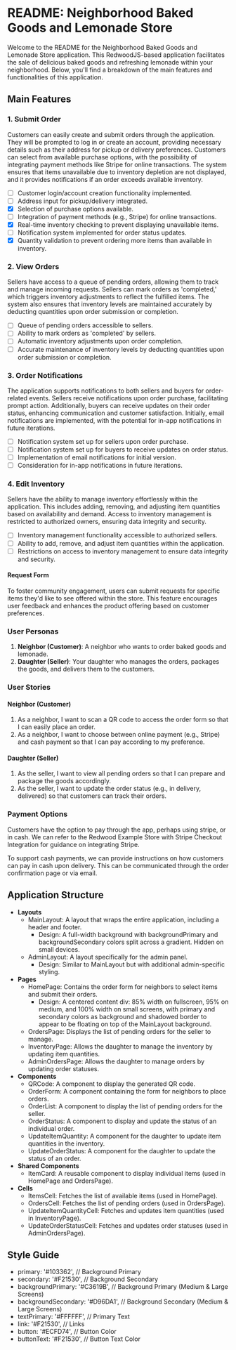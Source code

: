 # README: Neighborhood Baked Goods and Lemonade Store

Welcome to the README for the Neighborhood Baked Goods and Lemonade Store application. This RedwoodJS-based application facilitates the sale of delicious baked goods and refreshing lemonade within your neighborhood. Below, you'll find a breakdown of the main features and functionalities of this application.

## Main Features

### 1. Submit Order

Customers can easily create and submit orders through the application. They will be prompted to log in or create an account, providing necessary details such as their address for pickup or delivery preferences. Customers can select from available purchase options, with the possibility of integrating payment methods like Stripe for online transactions. The system ensures that items unavailable due to inventory depletion are not displayed, and it provides notifications if an order exceeds available inventory.


- [ ] Customer login/account creation functionality implemented.
- [ ] Address input for pickup/delivery integrated.
- [x] Selection of purchase options available.
- [ ] Integration of payment methods (e.g., Stripe) for online transactions.
- [x] Real-time inventory checking to prevent displaying unavailable items.
- [ ] Notification system implemented for order status updates.
- [x] Quantity validation to prevent ordering more items than available in inventory.

### 2. View Orders

Sellers have access to a queue of pending orders, allowing them to track and manage incoming requests. Sellers can mark orders as 'completed,' which triggers inventory adjustments to reflect the fulfilled items. The system also ensures that inventory levels are maintained accurately by deducting quantities upon order submission or completion.

- [ ] Queue of pending orders accessible to sellers.
- [ ] Ability to mark orders as 'completed' by sellers.
- [ ] Automatic inventory adjustments upon order completion.
- [ ] Accurate maintenance of inventory levels by deducting quantities upon order submission or completion.

### 3. Order Notifications

The application supports notifications to both sellers and buyers for order-related events. Sellers receive notifications upon order purchase, facilitating prompt action. Additionally, buyers can receive updates on their order status, enhancing communication and customer satisfaction. Initially, email notifications are implemented, with the potential for in-app notifications in future iterations.

- [ ] Notification system set up for sellers upon order purchase.
- [ ] Notification system set up for buyers to receive updates on order status.
- [ ] Implementation of email notifications for initial version.
- [ ] Consideration for in-app notifications in future iterations.

### 4. Edit Inventory

Sellers have the ability to manage inventory effortlessly within the application. This includes adding, removing, and adjusting item quantities based on availability and demand. Access to inventory management is restricted to authorized owners, ensuring data integrity and security.

- [ ] Inventory management functionality accessible to authorized sellers.
- [ ] Ability to add, remove, and adjust item quantities within the application.
- [ ] Restrictions on access to inventory management to ensure data integrity and security.

#### Request Form

To foster community engagement, users can submit requests for specific items they'd like to see offered within the store. This feature encourages user feedback and enhances the product offering based on customer preferences.

### User Personas

1. **Neighbor (Customer)**: A neighbor who wants to order baked goods and lemonade.
2. **Daughter (Seller)**: Your daughter who manages the orders, packages the goods, and delivers them to the customers.

### User Stories

#### Neighbor (Customer)

1. As a neighbor, I want to scan a QR code to access the order form so that I can easily place an order.
2. As a neighbor, I want to choose between online payment (e.g., Stripe) and cash payment so that I can pay according to my preference.

#### Daughter (Seller)

1. As the seller, I want to view all pending orders so that I can prepare and package the goods accordingly.
2. As the seller, I want to update the order status (e.g., in delivery, delivered) so that customers can track their orders.

### Payment Options

Customers have the option to pay through the app, perhaps using stripe, or in cash. We can refer to the Redwood Example Store with Stripe Checkout Integration for guidance on integrating Stripe.

To support cash payments, we can provide instructions on how customers can pay in cash upon delivery. This can be communicated through the order confirmation page or via email.

## Application Structure

- **Layouts**
  - MainLayout: A layout that wraps the entire application, including a header and footer.
    - Design: A full-width background with backgroundPrimary and backgroundSecondary colors split across a gradient. Hidden on small devices.
  - AdminLayout: A layout specifically for the admin panel.
    - Design: Similar to MainLayout but with additional admin-specific styling.
- **Pages**
  - HomePage: Contains the order form for neighbors to select items and submit their orders.
    - Design: A centered content div: 85% width on fullscreen, 95% on medium, and 100% width on small screens, with primary and secondary colors as background and shadowed border to appear to be floating on top of the MainLayout background.
  - OrdersPage: Displays the list of pending orders for the seller to manage.
  - InventoryPage: Allows the daughter to manage the inventory by updating item quantities.
  - AdminOrdersPage: Allows the daughter to manage orders by updating order statuses.
- **Components**
  - QRCode: A component to display the generated QR code.
  - OrderForm: A component containing the form for neighbors to place orders.
  - OrderList: A component to display the list of pending orders for the seller.
  - OrderStatus: A component to display and update the status of an individual order.
  - UpdateItemQuantity: A component for the daughter to update item quantities in the inventory.
  - UpdateOrderStatus: A component for the daughter to update the status of an order.
- **Shared Components**
  - ItemCard: A reusable component to display individual items (used in HomePage and OrdersPage).
- **Cells**
  - ItemsCell: Fetches the list of available items (used in HomePage).
  - OrdersCell: Fetches the list of pending orders (used in OrdersPage).
  - UpdateItemQuantityCell: Fetches and updates item quantities (used in InventoryPage).
  - UpdateOrderStatusCell: Fetches and updates order statuses (used in AdminOrdersPage).


## Style Guide

- primary: '#103362', // Background Primary
- secondary: '#F21530', // Background Secondary
- backgroundPrimary: '#C3619B', // Background Primary (Medium & Large Screens)
- backgroundSecondary: '#D96DA1', // Background Secondary (Medium & Large Screens)
- textPrimary: '#FFFFFF', // Primary Text
- link: '#F21530', // Links
- button: '#ECFD74', // Button Color
- buttonText: '#F21530', // Button Text Color


